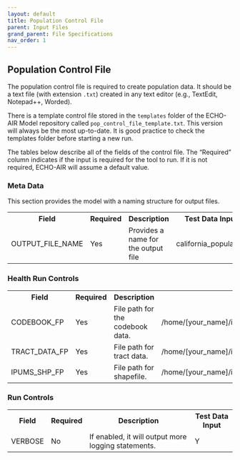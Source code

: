 ```yaml
---
layout: default
title: Population Control File
parent: Input Files
grand_parent: File Specifications
nav_order: 1
---
```


## Population Control File

The population control file is required to create population data. It should be a text file (with extension `.txt`) created in any text editor (e.g., TextEdit, Notepad++, Worded).

There is a template control file stored in the `templates` folder of the ECHO-AIR Model repository called `pop_control_file_template.txt`. This version will always be the most up-to-date. It is good practice to check the templates folder before starting a new run.

The tables below describe all of the fields of the control file. The “Required” column indicates if the input is required for the tool to run. If it is not required, ECHO-AIR will assume a default value.

### Meta Data

This section provides the model with a naming structure for output files.


<table cellspacing="0" cellpadding="0">
  <tr>
    <th>Field</th><th>Required</th><th>Description</th><th>Test Data Input</th>
  </tr>
  <tr>
    <td> OUTPUT_FILE_NAME </td><td> Yes </td><td> Provides a name for the output file </td><td> california_population </td>
  </tr>
</table>

### Health Run Controls

<table cellspacing="0" cellpadding="0">
  <tr>
    <th>Field</th><th>Required</th><th>Description</th><th>Example Test Data Input</th>
  </tr>
  <tr>
    <td> CODEBOOK_FP</td><td> Yes </td><td> File path for the codebook data. </td><td> /home/[your_name]/inputs/[input_folder]/nhgis0005_ds173_2010_tract_codebook.txt </td>
  </tr>
  <tr>
    <td> TRACT_DATA_FP </td><td> Yes </td><td> File path for tract data. </td><td> /home/[your_name]/inputs/[input_folder]/nhgis0005_ds173_2010_tract.csv </td>
  </tr>
  <tr>
    <td> IPUMS_SHP_FP </td><td> Yes </td><td> File path for shapefile. </td><td> /home/[your_name]/inputs/[input_folder]/US_tract_2010.shp </td>
  </tr>
</table>

### Run Controls

<table cellspacing="0" cellpadding="0">
  <tr>
    <th>Field</th><th>Required</th><th>Description</th><th>Test Data Input</th>
  </tr>
    <td> VERBOSE </td><td> No </td><td> If enabled, it will output more logging statements. </td><td> Y </td>
  </tr>
</table>
